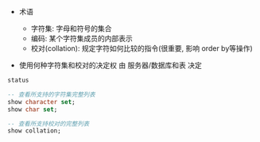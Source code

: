 + 术语
    + 字符集: 字母和符号的集合
    + 编码: 某个字符集成员的内部表示
    + 校对(collation): 规定字符如何比较的指令(很重要, 影响 order by等操作)

+ 使用何种字符集和校对的决定权 由 服务器/数据库和表 决定

```sql
status

-- 查看所支持的字符集完整列表
show character set;
show char set;

-- 查看所支持校对的完整列表
show collation;
```

